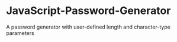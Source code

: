# JavaScript-Password-Generator
A password generator with user-defined length and character-type parameters
